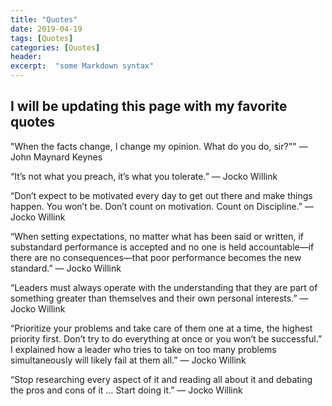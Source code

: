 ```yaml
---
title: "Quotes"
date: 2019-04-19
tags: [Quotes]
categories: [Quotes]
header:
excerpt:  "some Markdown syntax"
---
```


## I will be updating this page with my favorite quotes

"When the facts change, I change my opinion. What do you do, sir?""
― John Maynard Keynes

“It’s not what you preach, it’s what you tolerate.”
― Jocko Willink

“Don’t expect to be motivated every day to get out there and make things happen. You won’t be. Don’t count on motivation. Count on Discipline.”
― Jocko Willink


“When setting expectations, no matter what has been said or written, if substandard performance is accepted and no one is held accountable—if there are no consequences—that poor performance becomes the new standard.”
― Jocko Willink

“Leaders must always operate with the understanding that they are part of something greater than themselves and their own personal interests.”
― Jocko Willink


“Prioritize your problems and take care of them one at a time, the highest priority first. Don’t try to do everything at once or you won’t be successful.” I explained how a leader who tries to take on too many problems simultaneously will likely fail at them all.”
― Jocko Willink

“Stop researching every aspect of it and reading all about it and debating the pros and cons of it … Start doing it.”
― Jocko Willink
